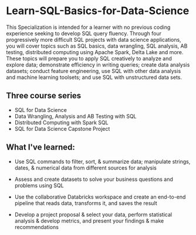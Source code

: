 # Learn-SQL-Basics-for-Data-Science
This Specialization is intended for a learner with no previous coding experience seeking to develop SQL query fluency. Through four progressively more difficult SQL projects with data science applications, you will cover topics such as SQL basics, data wrangling, SQL analysis, AB testing, distributed computing using Apache Spark, Delta Lake and more. These topics will prepare you to apply SQL creatively to analyze and explore data; demonstrate efficiency in writing queries; create data analysis datasets; conduct feature engineering, use SQL with other data analysis and machine learning toolsets; and use SQL with unstructured data sets. 
## Three course series
- SQL for Data Science
- Data Wrangling, Analysis and AB Testing with SQL
- Distributed Computing with Spark SQL
- SQL for Data Science Capstone Project

## What I've learned:

- Use SQL commands to filter, sort, & summarize data; manipulate strings, dates, & numerical data from different sources for analysis

- Assess and create datasets to solve your business questions and problems using SQL

- Use the collaborative Databricks workspace and create an end-to-end pipeline that reads data, transforms it, and saves the result

- Develop a project proposal & select your data, perform statistical analysis & develop metrics, and present your findings & make recommendations
